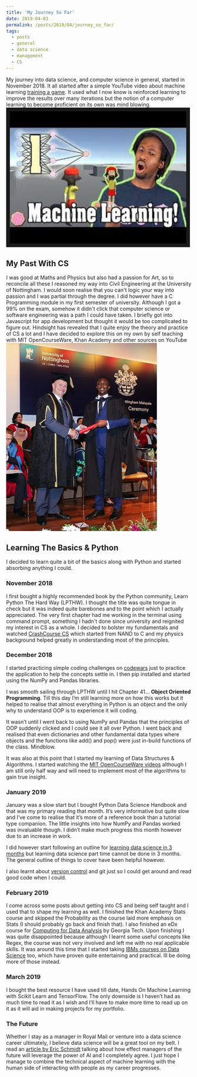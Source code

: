 ```yaml
---
title: 'My Journey So Far'
date: 2019-04-03
permalink: /posts/2019/04/journey_so_far/
tags:
  - posts
  - general
  - data science
  - management
  - CS
---
```


My journey into data science, and computer science in general, started in November 2018. It all started after a simple YouTube video about machine learning [training a game](https://www.youtube.com/watch?v=ZX2Hyu5WoFg). It used what I now know is reinforced learning to improve the results over many iterations but the notion of a computer learning to become proficient on its own was mind blowing.
<a href="https://www.youtube.com/watch?v=ZX2Hyu5WoFg
" target="_blank"><img src="/images/jabris.jpg" 
alt="IMAGE ALT TEXT HERE" width="480" height="360" border="10" /></a>

## My Past With CS
I was good at Maths and Physics but also had a passion for Art, so to reconcile all these I reasoned my way into Civil Engineering at the University of Nottingham.
I would soon realise that you can't logic your way into passion and I was partial through the degree. I did however have a C Programming module in my first semester of university. Although I got a 99% on the exam, somehow it didn't click that computer science or software engineering was a path I could have taken. I briefly got into Javascript for app development but thought it would be too complicated to figure out. Hindsight has revealed that I quite enjoy the theory and practice of CS a lot and I have decided to explore this on my own by self teaching with MIT OpenCourseWare, Khan Academy and other sources on YouTube 
 ![alt text](/images/graduation.jpg)
 
## Learning The Basics & Python
I decided to learn quite a bit of the basics along with Python and started absorbing anything I could.
### November 2018
I first bought a highly recommended book by the Python community, Learn Python The Hard Way (LPTHW). I thought the title was quite tongue in check but it was indeed quite barebones and to the point which I actually appreciated. The very  first chapter had me working in the terminal using command prompt, something I hadn't done since  university and reignited my interest in CS as a whole. I decided to bolster my fundamentals and watched [CrashCourse CS](https://www.youtube.com/playlist?list=PLsliXzRnE_IvL7Tvxyt9cQs0IlvCDFMU1) which started from NAND to C and my physics background helped greatly in understanding most of the principles.

### December 2018
I started practicing simple coding challenges on [codewars](https://www.codewars.com/) just to practice the application to help the concepts settle in. I then pip installed and started using the NumPy and Pandas libraries.

I was smooth sailing through LPTHW until I hit Chapter 41... **Object Oriented Programming**. Till this day I’m still learning more on how this works but it helped to realise that almost everything in Python is an object and the only why to understand OOP is to experience it will coding.

It wasn’t until I went back to using NumPy and Pandas that the principles of OOP suddenly clicked and I could see it all over Python. I went back and realised that even dictionaries and other fundamental data types where objects and the functions like add() and pop() were just in-build functions of the class. Mindblow.

It was also at this point that I started my learning of Data Structures & Algorithms. I started watching the [MIT OpenCourseWare videos](https://www.youtube.com/watch?v=HtSuA80QTyo&list=PLUl4u3cNGP61Oq3tWYp6V_F-5jb5L2iHb) although I am still only half way and will need to implement most of the algorithms to gain true insight. 

### January 2019
January was a slow start but I bought Python Data Science Handbook and that was my primary reading that month. It’s very informative but quite slow and I’ve come to realise that it’s more of a reference book than a tutorial type companion. The little insights into how NumPy and Pandas worked was invaluable though. I didn’t make much progress this month however due to an increase in work.

I did however start following an outline for [learning data science in 3 months](https://github.com/llSourcell/Learn_Data_Science_in_3_Months) but learning data science part time cannot be done in 3 months. The general outline of things to cover have been helpful however.

I also learnt about [version control](https://www.youtube.com/watch?v=BCQHnlnPusY&list=PLRqwX-V7Uu6ZF9C0YMKuns9sLDzK6zoiV) and git just so I could get around and read good code when I could.

### February 2019
I come across some posts about getting into CS and being self taught and I used that to shape my learning as well. I finished the Khan Academy Stats course and skipped the Probability as the course laid more emphasis on Stats (I should probably go back and finish that). I also finished an eDx course for [Computing for Data Analysis](https://www.edx.org/course/introduction-to-computing-for-data-analysis) by Georgia Tech. Upon finishing I was quite disappointed because although I learnt some useful concepts like Regex, the course was not very involved and left me with no real applicable skills. It was around this time that I started taking [IBMs courses on Data Science](https://cognitiveclass.ai/courses/) too, which have proven quite entertaining and practical. Ill be doing more of those instead.


### March 2019
I bought the best resource I have used till date, Hands On Machine Learning with Scikit Learn and TensorFlow. The only downside is I haven’t had as much time to read it as I wish and I’ll have to make more time to read up on it as it will aid in making projects for my portfolio.



### The Future
Whether I stay as a manager in Royal Mail or venture into a data science career ultimately, I believe data science will be a great tool on my belt. I read an [article by Eric Schmidt](https://www.managers.org.uk/insights/news/2018/december/eric-schmidt-told-us-what-managers-should-really-focus-on-in-2019) talking about how effect managers of the future will leverage the power of AI and I completely agree. I just hope I manage to combine the technical aspect of machine learning with the human side of interacting with people as my career progresses.


